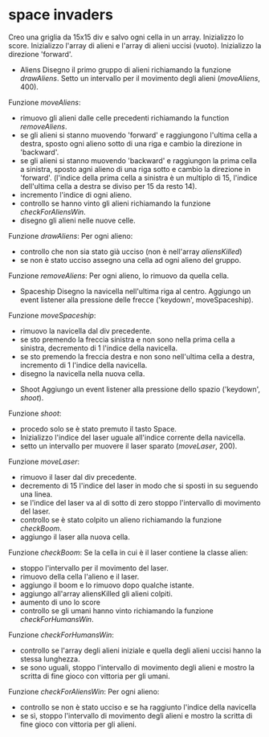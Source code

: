 # space invaders

Creo una griglia da 15x15 div e salvo ogni cella in un array.
Inizializzo lo score.
Inizializzo l'array di alieni e l'array di alieni uccisi (vuoto).
Inizializzo la direzione 'forward'.

* Aliens
Disegno il primo gruppo di alieni richiamando la funzione *drawAliens*.
Setto un intervallo per il movimento degli alieni (*moveAliens*, 400).

Funzione *moveAliens*:
- rimuovo gli alieni dalle celle precedenti richiamando la function *removeAliens*.
- se gli alieni si stanno muovendo 'forward' e raggiungono l'ultima cella a destra, sposto ogni alieno sotto di una riga e cambio la direzione in 'backward'.
- se gli alieni si stanno muovendo 'backward' e raggiungon la prima cella a sinistra, sposto agni alieno di una riga sotto e cambio la direzione in 'forward'.
(l'indice della prima cella a sinistra è un multiplo di 15, l'indice dell'ultima cella a destra se diviso per 15 da resto 14).
- incremento l'indice di ogni alieno.
- controllo se hanno vinto gli alieni richiamando la funzione *checkForAliensWin*.
- disegno gli alieni nelle nuove celle.

Funzione *drawAliens*:
Per ogni alieno:
- controllo che non sia stato già ucciso (non è nell'array *aliensKilled*)
- se non è stato ucciso assegno una cella ad ogni alieno del gruppo.

Funzione *removeAliens*:
Per ogni alieno, lo rimuovo da quella cella.


* Spaceship
Disegno la navicella nell'ultima riga al centro.
Aggiungo un event listener alla pressione delle frecce ('keydown', moveSpaceship).

Funzione *moveSpaceship*:
- rimuovo la navicella dal div precedente.
- se sto premendo la freccia sinistra e non sono nella prima cella a sinistra, decremento di 1 l'indice della navicella.
- se sto premendo la freccia destra e non sono nell'ultima cella a destra, incremento di 1 l'indice della navicella.
- disegno la navicella nella nuova cella.

* Shoot
Aggiungo un event listener alla pressione dello spazio ('keydown', *shoot*).

Funzione *shoot*:
- procedo solo se è stato premuto il tasto Space.
- Inizializzo l'indice del laser uguale all'indice corrente della navicella.
- setto un intervallo per muovere il laser sparato (*moveLaser*, 200).

Funzione *moveLaser*:
- rimuovo il laser dal div precedente.
- decremento di 15 l'indice del laser in modo che si sposti in su seguendo una linea.
- se l'indice del laser va al di sotto di zero stoppo l'intervallo di movimento del laser.
- controllo se è stato colpito un alieno richiamando la funzione *checkBoom*.
- aggiungo il laser alla nuova cella.

Funzione *checkBoom*:
Se la cella in cui è il laser contiene la classe alien:
- stoppo l'intervallo per il movimento del laser.
- rimuovo della cella l'alieno e il laser.
- aggiungo il boom e lo rimuovo dopo qualche istante.
- aggiungo all'array aliensKilled gli alieni colpiti.
- aumento di uno lo score
- controllo se gli umani hanno vinto richiamando la funzione *checkForHumansWin*.

Funzione *checkForHumansWin*:
- controllo se l'array degli alieni iniziale e quella degli alieni uccisi hanno la stessa lunghezza.
- se sono uguali, stoppo l'intervallo di movimento degli alieni e mostro la scritta di fine gioco con vittoria per gli umani.

Funzione *checkForAliensWin*:
Per ogni alieno:
- controllo se non è stato ucciso e se ha raggiunto l'indice della navicella
- se sì, stoppo l'intervallo di movimento degli alieni e mostro la scritta di fine gioco con vittoria per gli alieni.
